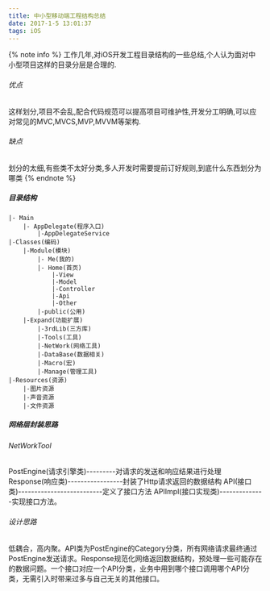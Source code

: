 ```yaml
---
title: 中小型移动端工程结构总结
date: 2017-1-5 13:01:37
tags: iOS
---
```

{% note info %}
工作几年,对iOS开发工程目录结构的一些总结,个人认为面对中小型项目这样的目录分层是合理的.
###### 优点
这样划分,项目不会乱,配合代码规范可以提高项目可维护性,开发分工明确,可以应对常见的MVC,MVCS,MVP,MVVM等架构.
###### 缺点
划分的太细,有些类不太好分类,多人开发时需要提前订好规则,到底什么东西划分为哪类
{% endnote %}

##### 目录结构
```
|- Main
    |- AppDelegate(程序入口)
        |-AppDelegateService
|-Classes(编码)
    |-Module(模块)
        |- Me(我的)
        |- Home(首页)
            |-View
            |-Model
            |-Controller
            |-Api
            |-Other
        |-public(公用)
    |-Expand(功能扩展)
        |-3rdLib(三方库)
        |-Tools(工具)
        |-NetWork(网络工具)
        |-DataBase(数据相关)
        |-Macro(宏)
        |-Manage(管理工具)
|-Resources(资源)
    |-图片资源
    |-声音资源
    |-文件资源

```
##### 网络层封装思路
###### NetWorkTool
PostEngine(请求引擎类)---------对请求的发送和响应结果进行处理
Response(响应类)-----------------封装了Http请求返回的数据结构
API(接口类)--------------------------定义了接口方法
APIImpl(接口实现类)--------------实现接口方法。
###### 设计思路
低耦合，高内聚。API类为PostEngine的Category分类，所有网络请求最终通过PostEngine发送请求。Response规范化网络返回数据结构，预处理一些可能存在的数据问题。一个接口对应一个API分类，业务中用到哪个接口调用哪个API分类，无需引入时带来过多与自己无关的其他接口。
